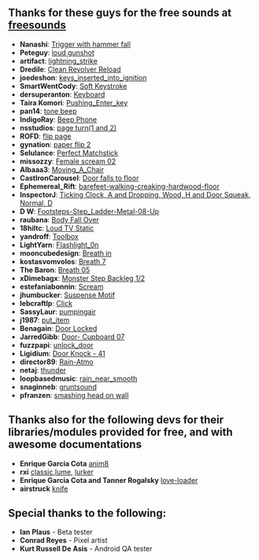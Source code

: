 ## Thanks for these guys for the free sounds at [freesounds](https://freesounds.org)
* **Nanashi**: [Trigger with hammer fall ](http://www.freesound.org/people/Nanashi/sounds/104412/)
* **Peteguy**: [loud gunshot ](http://www.freesound.org/people/Peteguy/sounds/161475/)
* **artifact**: [lightning_strike ](http://www.freesound.org/people/artifact/sounds/29675/)
* **Dredile**: [Clean Revolver Reload ](http://www.freesound.org/people/Dredile/sounds/177863/)
* **joedeshon**: [keys_inserted_into_ignition ](http://www.freesound.org/people/joedeshon/sounds/117039/)
* **SmartWentCody**: [Soft Keystroke ](http://www.freesound.org/people/SmartWentCody/sounds/179017/)
* **dersuperanton**: [Keyboard ](http://www.freesound.org/people/dersuperanton/sounds/166691/)
* **Taira Komori**: [Pushing_Enter_key ](http://www.freesound.org/people/Taira%20Komori/sounds/212527/)
* **pan14**: [tone beep ](http://www.freesound.org/people/pan14/sounds/263133/)
* **IndigoRay**: [Beep Phone ](http://www.freesound.org/people/IndigoRay/sounds/339130/)
* **nsstudios**: [page turn(1 and 2) ](http://www.freesound.org/people/nsstudios/sounds/321108/)
* **ROFD**: [flip page ](http://www.freesound.org/people/ROFD/sounds/188485/)
* **gynation**: [paper flip 2 ](http://www.freesound.org/people/gynation/sounds/82378/)
* **Selulance**: [Perfect Matchstick ](http://www.freesound.org/people/Selulance/sounds/212448/)
* **missozzy**: [Female scream 02 ](http://www.freesound.org/people/missozzy/sounds/169811/)
* **Albaaa3**: [Moving_A_Chair ](http://www.freesound.org/people/Albaaa3/sounds/153098/)
* **CastIronCarousel**: [Door falls to floor ](http://www.freesound.org/people/CastIronCarousel/sounds/216749/)
* **Ephemereal_Rift**: [barefeet-walking-creaking-hardwood-floor ](http://www.freesound.org/people/Ephemeral_Rift/sounds/77604/)
* **InspectorJ**: [Ticking Clock, A and Dropping, Wood, H and Door Squeak, Normal, D ](http://www.freesound.org/people/InspectorJ/sounds/343130/)
* **D W**: [Footsteps-Step_Ladder-Metal-08-Up ](http://www.freesound.org/people/D%20W/sounds/152794/)
* **raubana**: [Body Fall Over ](http://www.freesound.org/people/raubana/sounds/82027/)
* **18hiltc**: [Loud TV Static ](http://www.freesound.org/people/18hiltc/sounds/198761/)
* **yandroff**: [Toolbox ](http://www.freesound.org/people/yadronoff/sounds/320385/)
* **LightYarn**: [Flashlight_0n ](http://www.freesound.org/people/LightYarn/sounds/173420/)
* **mooncubedesign**: [Breath in ](http://www.freesound.org/people/mooncubedesign/sounds/319247/)
* **kostasvomvolos**: [Breath 7 ](http://www.freesound.org/people/kostasvomvolos/sounds/19866/)
* **The Baron**: [Breath 05 ](http://www.freesound.org/people/The%20Baron/sounds/98391/)
* **xDimebagx**: [Monster Step Backleg 1/2 ](http://www.freesound.org/people/xDimebagx/sounds/253684/)
* **estefaniabonnin**: [Scream ](http://www.freesound.org/people/estefaniabonnin/sounds/219867/)
* **jhumbucker**: [Suspense Motif ](http://www.freesound.org/people/jhumbucker/sounds/250542/)
* **lebcraftlp**: [Click ](http://www.freesound.org/people/lebcraftlp/sounds/192271/)
* **SassyLaur**: [pumpingair ](http://www.freesound.org/people/SassyLaur/sounds/34937/)
* **j1987**: [put_item ](http://www.freesound.org/people/j1987/sounds/335751/)
* **Benagain**: [Door Locked ](http://www.freesound.org/people/Benagain/sounds/321087/)
* **JarredGibb**: [Door- Cupboard 07 ](http://www.freesound.org/people/JarredGibb/sounds/219487/)
* **fuzzpapi**: [unlock_door ](http://www.freesound.org/people/fuzzpapi/sounds/147347/)
* **Ligidium**: [Door Knock - 41 ](http://www.freesound.org/people/Ligidium/sounds/193870/)
* **director89**: [Rain-Atmo ](http://www.freesound.org/people/director89/sounds/265627/)
* **netaj**: [thunder ](http://www.freesound.org/people/netaj/sounds/193170/)
* **loopbasedmusic**: [rain_near_smooth ](http://www.freesound.org/people/loopbasedmusic/sounds/157487/)
* **snaginneb**:  [gruntsound](http://www.freesound.org/people/snaginneb/sounds/90164/)
* **pfranzen**: [smashing head on wall](http://www.freesound.org/people/pfranzen/sounds/377157/)

## Thanks also for the following devs for their libraries/modules provided for free, and with awesome documentations

* **Enrique Garcia Cota** [anim8](https://github.com/kikito/anim8)
* **rxi** [classic](https://github.com/rxi/classic),[lume](https://github.com/rxi/lume), [lurker](https://github.com/rxi/lurker)
* **Enrique Garcia Cota and Tanner Rogalsky** [love-loader](https://github.com/kikito/love-loader)
* **airstruck** [knife](https://love2d.org/forums/viewtopic.php?t=80896)


## Special thanks to the following:
* **Ian Plaus** - Beta tester
* **Conrad Reyes** - Pixel artist
* **Kurt Russell De Asis** - Android QA tester



